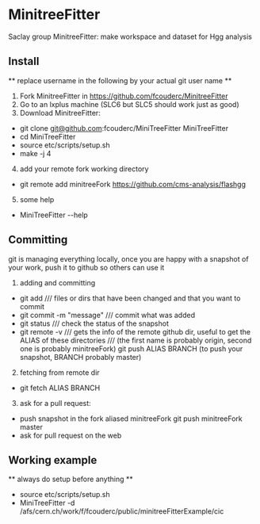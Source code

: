 MinitreeFitter
==============


Saclay group MinitreeFitter: make workspace and dataset for Hgg analysis

Install
--------

** replace username in the following by your actual git user name **

1. Fork MinitreeFitter in https://github.com/fcouderc/MinitreeFitter
2. Go to an lxplus machine (SLC6 but SLC5 should work just as good)
3. Download MinitreeFitter:
- git clone git@github.com:fcouderc/MiniTreeFitter MiniTreeFitter
- cd MiniTreeFitter
- source etc/scripts/setup.sh
- make -j 4   
4. add your remote fork working directory
- git remote add minitreeFork https://github.com/cms-analysis/flashgg
5. some help
- MiniTreeFitter --help


Committing 
----------

git is managing everything locally, once you are happy with a snapshot of your work, push it to github so others can use it

1. adding and committing
- git add <files> <dirs>   /// files or dirs that have been changed and that you want to commit
- git commit -m "message"  /// commit what was added
- git status               /// check the status of the snapshot
- git remote -v            /// gets the info of the remote github dir, useful to get the ALIAS of these directories
       	                    /// (the first name is probably origin, second one is probably minitreeFork)
   git push ALIAS BRANCH (to push your snapshot, BRANCH probably master)
2. fetching from remote dir
- git fetch ALIAS BRANCH   
3. ask for a pull request:
- push snapshot in the fork aliased minitreeFork
  git push minitreeFork master
- ask for pull request on the web

Working example
---------------

** always do setup before anything **
- source etc/scripts/setup.sh
- MiniTreeFitter -d /afs/cern.ch/work/f/fcouderc/public/minitreeFitterExample/cic


